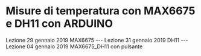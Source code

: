 # Misure di temperatura con MAX6675 e DH11 con ARDUINO

Lezione 29 gennaio 2019 MAX6675 ---
Lezione 31 gennaio 2019 DH11 ---
Lezione 04 gennaio 2019 MAX6675_DH11 con pulsante
